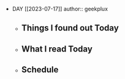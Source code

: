 - DAY [[2023-07-17]]
  author:: geekplux
	- ## Things I found out Today
	- ## What I read Today
	- ## Schedule